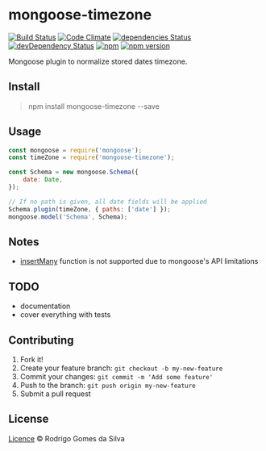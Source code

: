 # mongoose-timezone

[![Build Status](https://travis-ci.org/rodrigogs/mongoose-timezone.svg?branch=master)](https://travis-ci.org/rodrigogs/mongoose-timezone)
[![Code Climate](https://codeclimate.com/github/rodrigogs/mongoose-timezone/badges/gpa.svg)](https://codeclimate.com/github/rodrigogs/mongoose-timezone)
[![dependencies Status](https://david-dm.org/rodrigogs/mongoose-timezone/status.svg)](https://david-dm.org/rodrigogs/mongoose-timezone)
[![devDependency Status](https://david-dm.org/rodrigogs/mongoose-timezone/dev-status.svg)](https://david-dm.org/rodrigogs/mongoose-timezone#info=devDependencies)
[![npm](https://img.shields.io/npm/dt/mongoose-timezone.svg)](https://www.npmjs.com/package/mongoose-timezone)
[![npm version](https://badge.fury.io/js/mongoose-timezone.svg)](https://badge.fury.io/js/mongoose-timezone)

Mongoose plugin to normalize stored dates timezone.

## Install
> npm install mongoose-timezone --save

## Usage
```javascript
const mongoose = require('mongoose');
const timeZone = require('mongoose-timezone');

const Schema = new mongoose.Schema({
    date: Date,
});

// If no path is given, all date fields will be applied
Schema.plugin(timeZone, { paths: ['date'] });
mongoose.model('Schema', Schema);
```

## Notes
* [insertMany](http://mongoosejs.com/docs/api.html#model_Model.insertMany) function is not supported due to mongoose's API limitations

## TODO
* documentation
* cover everything with tests

## Contributing
1. Fork it!
2. Create your feature branch: `git checkout -b my-new-feature`
3. Commit your changes: `git commit -m 'Add some feature'`
4. Push to the branch: `git push origin my-new-feature`
5. Submit a pull request

## License
[Licence](https://github.com/rodrigogs/mongoose-timezone/blob/master/LICENSE) © Rodrigo Gomes da Silva
